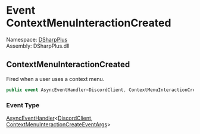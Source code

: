 # Event ContextMenuInteractionCreated

Namespace: [DSharpPlus](DSharpPlus.md)  
Assembly: DSharpPlus.dll

## <a id="DSharpPlus_DiscordClient_ContextMenuInteractionCreated"></a>ContextMenuInteractionCreated

Fired when a user uses a context menu.

```csharp
public event AsyncEventHandler<DiscordClient, ContextMenuInteractionCreateEventArgs> ContextMenuInteractionCreated
```

### Event Type

[AsyncEventHandler](DSharpPlus.AsyncEvents.AsyncEventHandler\-2.md)<[DiscordClient](DSharpPlus.DiscordClient.md), [ContextMenuInteractionCreateEventArgs](DSharpPlus.EventArgs.ContextMenuInteractionCreateEventArgs.md)\>

